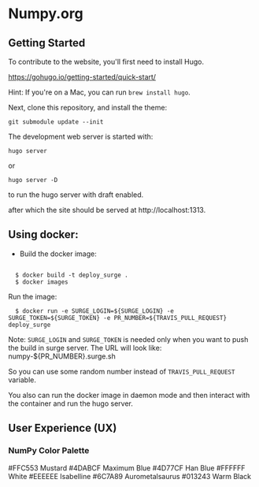 # Numpy.org

## Getting Started

To contribute to the website, you'll first need to install Hugo.

https://gohugo.io/getting-started/quick-start/

Hint: If you're on a Mac, you can run `brew install hugo`.

Next, clone this repository, and install the theme:

```
git submodule update --init
```

The development web server is started with:

```
hugo server
```

or

```
hugo server -D
```

to run the hugo server with draft enabled.

after which the site should be served at http://localhost:1313.

## Using docker:

* Build the docker image:

```

  $ docker build -t deploy_surge .
  $ docker images

```

Run the image:

```
  $ docker run -e SURGE_LOGIN=${SURGE_LOGIN} -e SURGE_TOKEN=${SURGE_TOKEN} -e PR_NUMBER=${TRAVIS_PULL_REQUEST} deploy_surge
```

Note: `SURGE_LOGIN` and `SURGE_TOKEN` is needed only when you want to push the
build in surge server. The URL will look like: numpy-${PR_NUMBER}.surge.sh

So you can use some random number instead of `TRAVIS_PULL_REQUEST` variable.

You also can run the docker image in daemon mode and then interact with the container and run the hugo server.

## User Experience (UX)

### NumPy Color Palette

#FFC553 Mustard
#4DABCF Maximum Blue
#4D77CF Han Blue
#FFFFFF White
#EEEEEE Isabelline
#6C7A89 Aurometalsaurus
#013243 Warm Black
